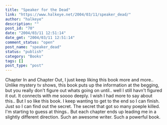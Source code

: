 ```yaml
---
title: "Speaker for the Dead"
link: "https://www.halkeye.net/2004/03/11/speaker_dead/"
author: "halkeye"
description: ""
post_id: "70"
date: "2004/03/11 12:51:14"
date_gmt: "2004/03/11 12:51:14"
comment_status: "open"
post_name: "speaker_dead"
status: "publish"
category: "Books"
tags: []
post_type: "post"
---
```


Chapter In and Chapter Out, I just keep liking this book more and more.. Unlike mystery tv shows, this book puts up the information at the begging, but you really don't figure out whats going on until.. well I still havn't figured it out. It connects with me soooo deeply. I wish I had more to say about this.. But I so like this book. I keep wanting to get to the end so I can finish. Just so I can find out the secret. The secret that got so many poeple killed. I'm starting to guess at things.. But each chapter ends up leading me in a slightly different direction. Such an awesome writer. Such a powerful book.